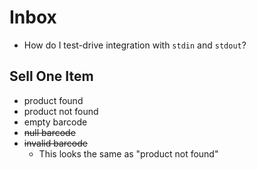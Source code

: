 # Inbox

- How do I test-drive integration with `stdin` and `stdout`?

## Sell One Item

- product found
- product not found
- empty barcode
- ~~null barcode~~
- ~~invalid barcode~~
  - This looks the same as "product not found"
